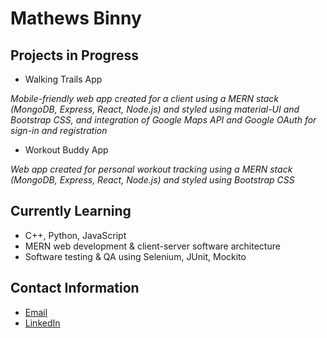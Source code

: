 # Mathews Binny

<!--
**mathewsbinny/mathewsbinny** is a ✨ _special_ ✨ repository because its `README.md` (this file) appears on your GitHub profile.

Here are some ideas to get you started:

- 👯 I’m looking to collaborate on ...
- 🤔 I’m looking for help with ...
- 💬 Ask me about ...
-->
## Projects in Progress
- Walking Trails App

*Mobile-friendly web app created for a client using a MERN stack (MongoDB, Express, React, Node.js) and styled using material-UI and Bootstrap CSS, and integration of Google Maps API and Google OAuth for sign-in and registration*

- Workout Buddy App

*Web app created for personal workout tracking using a MERN stack (MongoDB, Express, React, Node.js) and styled using Bootstrap CSS*
## Currently Learning
- C++, Python, JavaScript
- MERN web development & client-server software architecture
- Software testing & QA using Selenium, JUnit, Mockito
## Contact Information
- [Email](mathewsb.00@gmail.com)
- [LinkedIn](https://www.linkedin.com/in/mathewsbinny/)
